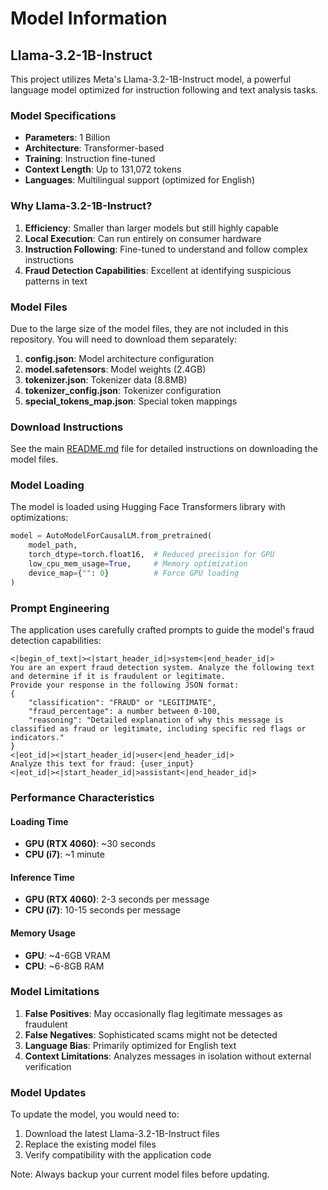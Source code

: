 # Model Information

## Llama-3.2-1B-Instruct

This project utilizes Meta's Llama-3.2-1B-Instruct model, a powerful language model optimized for instruction following and text analysis tasks.

### Model Specifications

- **Parameters**: 1 Billion
- **Architecture**: Transformer-based
- **Training**: Instruction fine-tuned
- **Context Length**: Up to 131,072 tokens
- **Languages**: Multilingual support (optimized for English)

### Why Llama-3.2-1B-Instruct?

1. **Efficiency**: Smaller than larger models but still highly capable
2. **Local Execution**: Can run entirely on consumer hardware
3. **Instruction Following**: Fine-tuned to understand and follow complex instructions
4. **Fraud Detection Capabilities**: Excellent at identifying suspicious patterns in text

### Model Files

Due to the large size of the model files, they are not included in this repository. You will need to download them separately:

1. **config.json**: Model architecture configuration
2. **model.safetensors**: Model weights (2.4GB)
3. **tokenizer.json**: Tokenizer data (8.8MB)
4. **tokenizer_config.json**: Tokenizer configuration
5. **special_tokens_map.json**: Special token mappings

### Download Instructions

See the main [README.md](file:///d:/Scam-Message-Prediction/README.md) file for detailed instructions on downloading the model files.

### Model Loading

The model is loaded using Hugging Face Transformers library with optimizations:

```python
model = AutoModelForCausalLM.from_pretrained(
    model_path,
    torch_dtype=torch.float16,  # Reduced precision for GPU
    low_cpu_mem_usage=True,     # Memory optimization
    device_map={"": 0}          # Force GPU loading
)
```

### Prompt Engineering

The application uses carefully crafted prompts to guide the model's fraud detection capabilities:

```
<|begin_of_text|><|start_header_id|>system<|end_header_id|>
You are an expert fraud detection system. Analyze the following text and determine if it is fraudulent or legitimate. 
Provide your response in the following JSON format:
{
    "classification": "FRAUD" or "LEGITIMATE",
    "fraud_percentage": a number between 0-100,
    "reasoning": "Detailed explanation of why this message is classified as fraud or legitimate, including specific red flags or indicators."
}
<|eot_id|><|start_header_id|>user<|end_header_id|>
Analyze this text for fraud: {user_input}
<|eot_id|><|start_header_id|>assistant<|end_header_id|>
```

### Performance Characteristics

#### Loading Time
- **GPU (RTX 4060)**: ~30 seconds
- **CPU (i7)**: ~1 minute

#### Inference Time
- **GPU (RTX 4060)**: 2-3 seconds per message
- **CPU (i7)**: 10-15 seconds per message

#### Memory Usage
- **GPU**: ~4-6GB VRAM
- **CPU**: ~6-8GB RAM

### Model Limitations

1. **False Positives**: May occasionally flag legitimate messages as fraudulent
2. **False Negatives**: Sophisticated scams might not be detected
3. **Language Bias**: Primarily optimized for English text
4. **Context Limitations**: Analyzes messages in isolation without external verification

### Model Updates

To update the model, you would need to:
1. Download the latest Llama-3.2-1B-Instruct files
2. Replace the existing model files
3. Verify compatibility with the application code

Note: Always backup your current model files before updating.